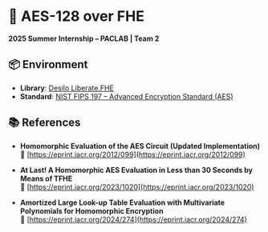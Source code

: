 # 🔐 AES-128 over FHE  
**2025 Summer Internship – PACLAB | Team 2**

## 📦 Environment  
- **Library**: [Desilo Liberate.FHE](https://fhe.desilo.dev/latest/)  
- **Standard**: [NIST FIPS 197 – Advanced Encryption Standard (AES)](https://doi.org/10.6028/NIST.FIPS.197-upd1)
  
## 📚 References  

- **Homomorphic Evaluation of the AES Circuit (Updated Implementation)**  
   🔗 [https://eprint.iacr.org/2012/099](https://eprint.iacr.org/2012/099)

- **At Last! A Homomorphic AES Evaluation in Less than 30 Seconds by Means of TFHE**  
   🔗 [https://eprint.iacr.org/2023/1020](https://eprint.iacr.org/2023/1020)

- **Amortized Large Look-up Table Evaluation with Multivariate Polynomials for Homomorphic Encryption**  
   🔗 [https://eprint.iacr.org/2024/274](https://eprint.iacr.org/2024/274)
